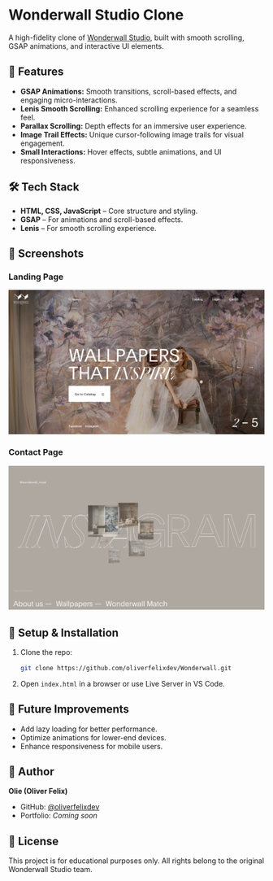 # Wonderwall Studio Clone

A high-fidelity clone of [Wonderwall Studio](https://wonderwall-studio.pl/), built with smooth scrolling, GSAP animations, and interactive UI elements.

## 🚀 Features

- **GSAP Animations:** Smooth transitions, scroll-based effects, and engaging micro-interactions.
- **Lenis Smooth Scrolling:** Enhanced scrolling experience for a seamless feel.
- **Parallax Scrolling:** Depth effects for an immersive user experience.
- **Image Trail Effects:** Unique cursor-following image trails for visual engagement.
- **Small Interactions:** Hover effects, subtle animations, and UI responsiveness.

## 🛠️ Tech Stack

- **HTML, CSS, JavaScript** – Core structure and styling.
- **GSAP** – For animations and scroll-based effects.
- **Lenis** – For smooth scrolling experience.

## 📸 Screenshots

### Landing Page

![Wonderwall Clone Preview](./src/utils/dd1.png)

### Contact Page

![Wonderwall Clone Preview](./src/utils/dd2.png)

## 📂 Setup & Installation

1. Clone the repo:
   ```bash
   git clone https://github.com/oliverfelixdev/Wonderwall.git
   ```
2. Open `index.html` in a browser or use Live Server in VS Code.

## 🔮 Future Improvements

- Add lazy loading for better performance.
- Optimize animations for lower-end devices.
- Enhance responsiveness for mobile users.

## 👤 Author

**Olie (Oliver Felix)**

- GitHub: [@oliverfelixdev](https://github.com/oliverfelixdev)
- Portfolio: _Coming soon_

## 📜 License

This project is for educational purposes only. All rights belong to the original Wonderwall Studio team.
